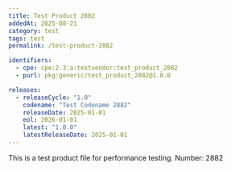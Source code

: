 ```yaml
---
title: Test Product 2882
addedAt: 2025-08-21
category: test
tags: test
permalink: /test-product-2882

identifiers:
  - cpe: cpe:2.3:a:testvendor:test_product_2882
  - purl: pkg:generic/test_product_2882@1.0.0

releases:
  - releaseCycle: "1.0"
    codename: "Test Codename 2882"
    releaseDate: 2025-01-01
    eol: 2026-01-01
    latest: "1.0.0"
    latestReleaseDate: 2025-01-01
---
```


This is a test product file for performance testing. Number: 2882

